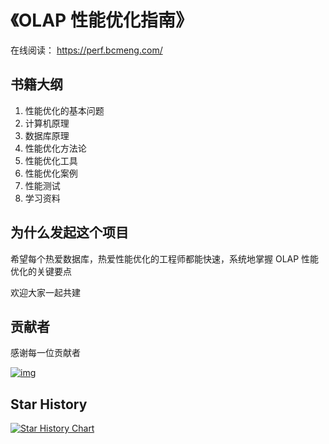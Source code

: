 
# 《OLAP 性能优化指南》

在线阅读： https://perf.bcmeng.com/

## 书籍大纲

1. 性能优化的基本问题
2. 计算机原理
3. 数据库原理
4. 性能优化方法论
5. 性能优化工具
6. 性能优化案例
7. 性能测试
8. 学习资料


## 为什么发起这个项目

希望每个热爱数据库，热爱性能优化的工程师都能快速，系统地掌握 OLAP 性能优化的关键要点

欢迎大家一起共建

## 贡献者

感谢每一位贡献者

[![img](https://contrib.rocks/image?repo=kangkaisen/olap-performance)](https://github.com/kangkaisen/olap-performance/graphs/contributors)

## Star History

[![Star History Chart](https://api.star-history.com/svg?repos=kangkaisen/olap-performance&type=Date)](https://star-history.com/#kangkaisen/olap-performance&Date)
